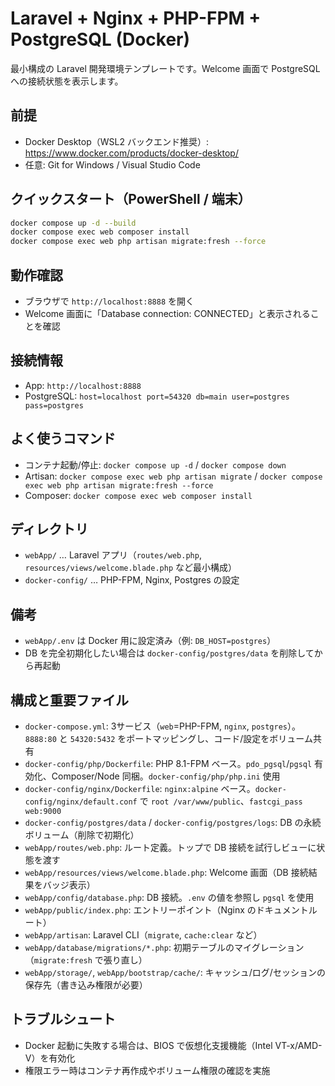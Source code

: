 # Laravel + Nginx + PHP-FPM + PostgreSQL (Docker)

最小構成の Laravel 開発環境テンプレートです。Welcome 画面で PostgreSQL への接続状態を表示します。

## 前提
- Docker Desktop（WSL2 バックエンド推奨）: https://www.docker.com/products/docker-desktop/
- 任意: Git for Windows / Visual Studio Code

## クイックスタート（PowerShell / 端末）
```sh
docker compose up -d --build
docker compose exec web composer install
docker compose exec web php artisan migrate:fresh --force
```

## 動作確認
- ブラウザで `http://localhost:8888` を開く
- Welcome 画面に「Database connection: CONNECTED」と表示されることを確認

## 接続情報
- App: `http://localhost:8888`
- PostgreSQL: `host=localhost port=54320 db=main user=postgres pass=postgres`

## よく使うコマンド
- コンテナ起動/停止: `docker compose up -d` / `docker compose down`
- Artisan: `docker compose exec web php artisan migrate` / `docker compose exec web php artisan migrate:fresh --force`
- Composer: `docker compose exec web composer install`

## ディレクトリ
- `webApp/` … Laravel アプリ（`routes/web.php`, `resources/views/welcome.blade.php` など最小構成）
- `docker-config/` … PHP-FPM, Nginx, Postgres の設定

## 備考
- `webApp/.env` は Docker 用に設定済み（例: `DB_HOST=postgres`）
- DB を完全初期化したい場合は `docker-config/postgres/data` を削除してから再起動

## 構成と重要ファイル
- `docker-compose.yml`: 3サービス（`web`=PHP-FPM, `nginx`, `postgres`）。`8888:80` と `54320:5432` をポートマッピングし、コード/設定をボリューム共有
- `docker-config/php/Dockerfile`: PHP 8.1-FPM ベース。`pdo_pgsql`/`pgsql` 有効化、Composer/Node 同梱。`docker-config/php/php.ini` 使用
- `docker-config/nginx/Dockerfile`: `nginx:alpine` ベース。`docker-config/nginx/default.conf` で `root /var/www/public`、`fastcgi_pass web:9000`
- `docker-config/postgres/data` / `docker-config/postgres/logs`: DB の永続ボリューム（削除で初期化）
- `webApp/routes/web.php`: ルート定義。トップで DB 接続を試行しビューに状態を渡す
- `webApp/resources/views/welcome.blade.php`: Welcome 画面（DB 接続結果をバッジ表示）
- `webApp/config/database.php`: DB 接続。`.env` の値を参照し `pgsql` を使用
- `webApp/public/index.php`: エントリーポイント（Nginx のドキュメントルート）
- `webApp/artisan`: Laravel CLI（`migrate`, `cache:clear` など）
- `webApp/database/migrations/*.php`: 初期テーブルのマイグレーション（`migrate:fresh` で張り直し）
- `webApp/storage/`, `webApp/bootstrap/cache/`: キャッシュ/ログ/セッションの保存先（書き込み権限が必要）

## トラブルシュート
- Docker 起動に失敗する場合は、BIOS で仮想化支援機能（Intel VT-x/AMD-V）を有効化
- 権限エラー時はコンテナ再作成やボリューム権限の確認を実施
